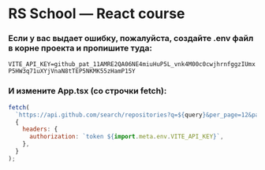 # RS School — React course

### Если у вас выдает ошибку, пожалуйста, создайте .env файл в корне проекта и пропишите туда:

`VITE_API_KEY=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`

### И измените App.tsx (со строчки fetch):

```javascript
fetch(
  `https://api.github.com/search/repositories?q=${query}&per_page=12&page=${pageNumber}`,
  {
    headers: {
      authorization: `token ${import.meta.env.VITE_API_KEY}`,
    },
  }
);
```
